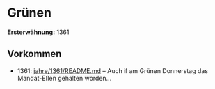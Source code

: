 # Grünen

**Ersterwähnung:** 1361

## Vorkommen
- 1361: [jahre/1361/README.md](../jahre/1361/README.md) – Auch iſ am Grünen Donnerstag das Mandat-Eſſen
gehalten worden...
